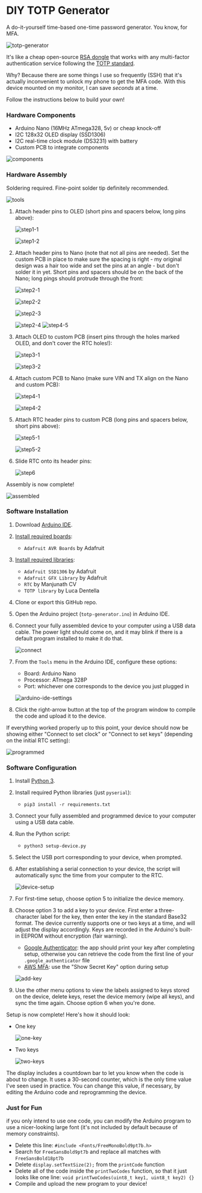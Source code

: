 # DIY TOTP Generator

A do-it-yourself time-based one-time password generator. You know, for MFA.

![totp-generator](images/totp-generator.jpg)

It's like a cheap open-source [RSA dongle](https://www.tokenguard.com/SecurID-700.asp) that works with any multi-factor authentication service following the [TOTP standard](https://datatracker.ietf.org/doc/html/rfc6238).

Why? Because there are some things I use so frequently (SSH) that it's actually inconvenient to unlock my phone to get the MFA code. With this device mounted on my monitor, I can save *seconds* at a time.

Follow the instructions below to build your own!

### Hardware Components

- Arduino Nano (16MHz ATmega328, 5v) or cheap knock-off
- I2C 128x32 OLED display (SSD1306)
- I2C real-time clock module (DS3231) with battery
- Custom PCB to integrate components

![components](images/components.jpg)

### Hardware Assembly

Soldering required. Fine-point solder tip definitely recommended.

![tools](images/tools.jpg)

1. Attach header pins to OLED (short pins and spacers below, long pins above):

   ![step1-1](images/step1-1.jpg)

   ![step1-2](images/step1-2.jpg)


2. Attach header pins to Nano (note that not all pins are needed). Set the custom PCB in place to make sure the spacing is right - my original design was a hair too wide and set the pins at an angle - but don't solder it in yet. Short pins and spacers should be on the back of the Nano; long pings should protrude through the front:

   ![step2-1](images/step2-1.jpg)

   ![step2-2](images/step2-2.jpg)

   ![step2-3](images/step2-3.jpg)

   ![step2-4](images/step2-4.jpg)
   ![step4-5](images/step2-5.jpg)


3. Attach OLED to custom PCB (insert pins through the holes marked OLED, and don't cover the RTC holes!):

   ![step3-1](images/step3-1.jpg)

   ![step3-2](images/step3-2.jpg)


4. Attach custom PCB to Nano (make sure VIN and TX align on the Nano and custom PCB):

   ![step4-1](images/step4-1.jpg)

   ![step4-2](images/step4-2.jpg)


5. Attach RTC header pins to custom PCB (long pins and spacers below, short pins above):

   ![step5-1](images/step5-1.jpg)

   ![step5-2](images/step5-2.jpg)

6. Slide RTC onto its header pins:

   ![step6](images/step6.jpg)

Assembly is now complete!

![assembled](images/assembled.jpg)

### Software Installation

1. Download [Arduino IDE](https://www.arduino.cc/en/software).

2. [Install required boards](https://support.arduino.cc/hc/en-us/articles/360016119519-How-to-add-boards-in-the-board-manager):
   
   - `Adafruit AVR Boards` by Adafruit
   
3. [Install required libraries](https://docs.arduino.cc/software/ide-v1/tutorials/installing-libraries):
   - `Adafruit SSD1306` by Adafruit
   - `Adafruit GFX Library` by Adafruit
   - `RTC` by Manjunath CV
   - `TOTP library` by Luca Dentella

4. Clone or export this GitHub repo.

5. Open the Arduino project (`totp-generator.ino`) in Arduino IDE.

6. Connect your fully assembled device to your computer using a USB data cable. The power light should come on, and it may blink if there is a default program installed to make it do that.

   ![connect](images/connect.jpg)

7. From the `Tools` menu in the Arduino IDE, configure these options:
   - Board: Arduino Nano
   - Processor: ATmega 328P
   - Port: whichever one corresponds to the device you just plugged in

   ![arduino-ide-settings](images/arduino-ide-settings.jpg)
   
8. Click the right-arrow button at the top of the program window to compile the code and upload it to the device.

If everything worked properly up to this point, your device should now be showing either "Connect to set clock" or "Connect to set keys" (depending on the initial RTC setting):

![programmed](images/programmed.jpg)

### Software Configuration

1. Install [Python 3](https://www.python.org/downloads/).

2. Install required Python libraries (just `pyserial`):
   * `pip3 install -r requirements.txt`

3. Connect your fully assembled and programmed device to your computer using a USB data cable.

4. Run the Python script:
   * `python3 setup-device.py`

5. Select the USB port corresponding to your device, when prompted.

6. After establishing a serial connection to your device, the script will automatically sync the time from your computer to the RTC.

   ![device-setup](images/device-setup.jpg)

7. For first-time setup, choose option 5 to initialize the device memory.

8. Choose option 3 to add a key to your device. First enter a three-character label for the key, then enter the key in the standard Base32 format. The device currently supports one or two keys at a time, and will adjust the display accordingly. Keys are recorded in the Arduino's built-in EEPROM without encryption (fair warning).
   - [Google Authenticator](https://support.google.com/accounts/answer/1066447): the app should print your key after completing setup, otherwise you can retrieve the code from the first line of your `.google_authenticator` file 
   - [AWS MFA](https://docs.aws.amazon.com/IAM/latest/UserGuide/id_credentials_mfa_enable_virtual.html): use the "Show Secret Key" option during setup

   ![add-key](images/add-key.jpg)

9. Use the other menu options to view the labels assigned to keys stored on the device, delete keys, reset the device memory (wipe all keys), and sync the time again. Choose option 6 when you're done.

Setup is now complete! Here's how it should look:

- One key

  ![one-key](images/one-key.jpg)

- Two keys

  ![two-keys](images/two-keys.jpg)

The display includes a countdown bar to let you know when the code is about to change. It uses a 30-second counter, which is the only time value I've seen used in practice. You can change this value, if necessary, by editing the Arduino code and reprogramming the device.

### Just for Fun ###

if you only intend to use one code, you can modify the Arduino program to use a nicer-looking large font (it's not included by default because of memory constraints).

- Delete this line: `#include <Fonts/FreeMonoBold9pt7b.h>`
- Search for `FreeSansBold9pt7b` and replace all matches with `FreeSansBold18pt7b`
- Delete `display.setTextSize(2);` from the `printCode` function
- Delete all of the code inside the `printTwoCodes` function, so that it just looks like one line: `void printTwoCodes(uint8_t key1, uint8_t key2) {}`
- Compile and upload the new program to your device!